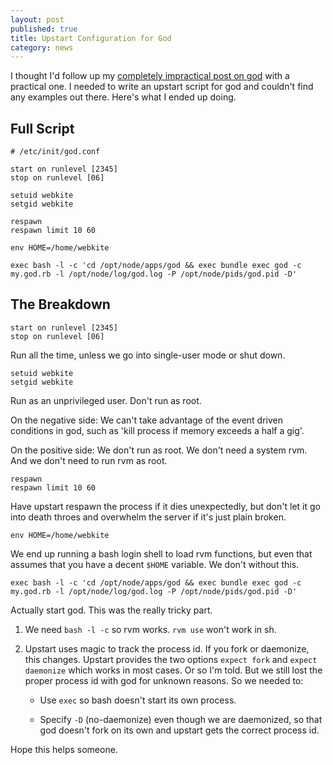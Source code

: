 ```yaml
---
layout: post
published: true
title: Upstart Configuration for God
category: news
---
```


I thought I'd follow up my [completely impractical post on
god](/news/2014/03/16/process_management_virtualization_religion_and_god.html)
with a practical one.  I needed to write an upstart script for god and couldn't find any examples out there.  Here's what I ended up doing.

## Full Script

    # /etc/init/god.conf
    
    start on runlevel [2345]
    stop on runlevel [06]
    
    setuid webkite
    setgid webkite
    
    respawn
    respawn limit 10 60
    
    env HOME=/home/webkite
    
    exec bash -l -c 'cd /opt/node/apps/god && exec bundle exec god -c my.god.rb -l /opt/node/log/god.log -P /opt/node/pids/god.pid -D'


## The Breakdown

    start on runlevel [2345]
    stop on runlevel [06]

Run all the time, unless we go into single-user mode or shut down.

    setuid webkite
    setgid webkite

Run as an unprivileged user.  Don't run as root.

On the negative side: We can't take advantage of the event driven
conditions in god, such as 'kill process if memory exceeds a half a
gig'.

On the positive side: We don't run as root.  We don't need a system rvm.
And we don't need to run rvm as root.

    respawn
    respawn limit 10 60

Have upstart respawn the process if it dies unexpectedly, but don't
let it go into death throes and overwhelm the server if it's just
plain broken.

    env HOME=/home/webkite

We end up running a bash login shell to load rvm functions, but even
that assumes that you have a decent `$HOME` variable.  We don't
without this.

    exec bash -l -c 'cd /opt/node/apps/god && exec bundle exec god -c my.god.rb -l /opt/node/log/god.log -P /opt/node/pids/god.pid -D'

Actually start god.  This was the really tricky part.

1.  We need `bash -l -c` so rvm works.  `rvm use` won't work in sh.

2.  Upstart uses magic to track the process id.  If you fork or
    daemonize, this changes.  Upstart provides the two options `expect
    fork` and `expect daemonize` which works in most cases.  Or so I'm
    told.  But we still lost the proper process id with god for
    unknown reasons.  So we needed to:

    *   Use `exec` so bash doesn't start its own process.

    *   Specify `-D` (no-daemonize) even though we are daemonized,
        so that god doesn't fork on its own and upstart gets the 
        correct process id.

Hope this helps someone.
